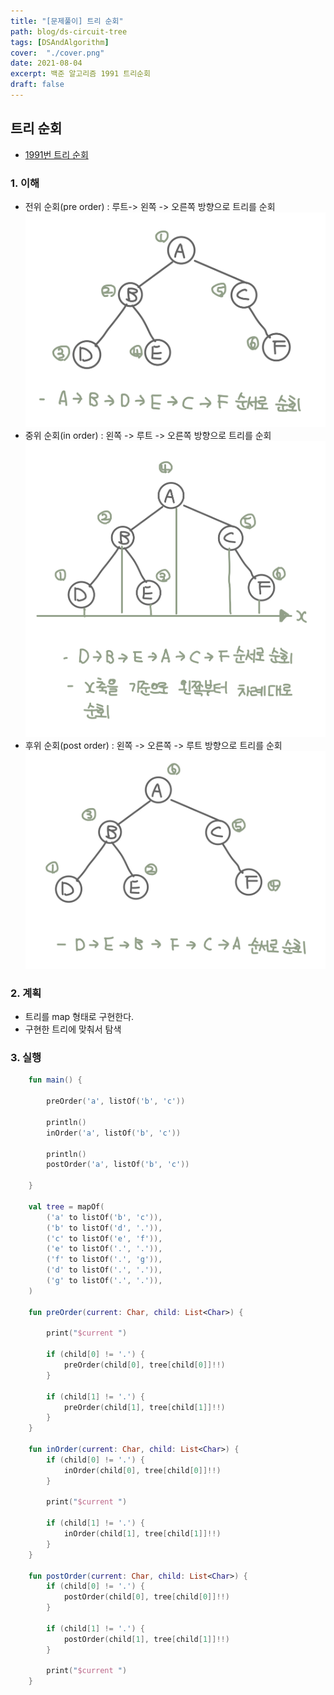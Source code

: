 ```yaml
---
title: "[문제풀이] 트리 순회"
path: blog/ds-circuit-tree
tags: [DSAndAlgorithm]
cover:  "./cover.png"
date: 2021-08-04
excerpt: 백준 알고리즘 1991 트리순회
draft: false
---
```


## 트리 순회 
* [1991번 트리 순회](https://www.acmicpc.net/problem/1991)

### 1. 이해 
* 전위 순회(pre order) : 루트-> 왼쪽 -> 오른쪽 방향으로 트리를 순회 
![](./pre-order.jpeg)
* 중위 순회(in order) : 왼쪽 -> 루트 -> 오른쪽 방향으로 트리를 순회 
![](./in-order.jpeg)
* 후위 순회(post order) : 왼쪽 -> 오른쪽 -> 루트 방향으로 트리를 순회
![](./post-order.jpeg)

### 2. 계획

- 트리를 map 형태로 구현한다. 
- 구현한 트리에 맞춰서 탐색


### 3. 실행
```kotlin
    fun main() {

        preOrder('a', listOf('b', 'c'))

        println()
        inOrder('a', listOf('b', 'c'))

        println()
        postOrder('a', listOf('b', 'c'))

    }

    val tree = mapOf(
        ('a' to listOf('b', 'c')),
        ('b' to listOf('d', '.')),
        ('c' to listOf('e', 'f')),
        ('e' to listOf('.', '.')),
        ('f' to listOf('.', 'g')),
        ('d' to listOf('.', '.')),
        ('g' to listOf('.', '.')),
    )

    fun preOrder(current: Char, child: List<Char>) {

        print("$current ")

        if (child[0] != '.') {
            preOrder(child[0], tree[child[0]]!!)
        }

        if (child[1] != '.') {
            preOrder(child[1], tree[child[1]]!!)
        }
    }

    fun inOrder(current: Char, child: List<Char>) {
        if (child[0] != '.') {
            inOrder(child[0], tree[child[0]]!!)
        }

        print("$current ")

        if (child[1] != '.') {
            inOrder(child[1], tree[child[1]]!!)
        }
    }

    fun postOrder(current: Char, child: List<Char>) {
        if (child[0] != '.') {
            postOrder(child[0], tree[child[0]]!!)
        }

        if (child[1] != '.') {
            postOrder(child[1], tree[child[1]]!!)
        }

        print("$current ")
    }
```